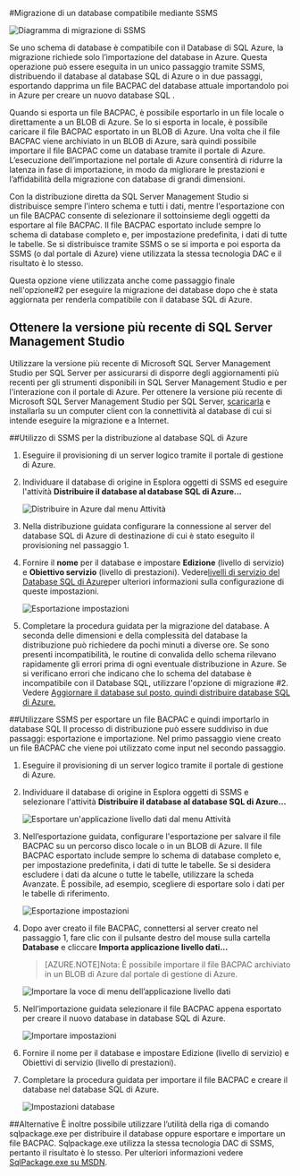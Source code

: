<properties
   pageTitle="Migrazione a database SQL tramite SSMS"
	description="Database SQL di Microsoft Azure, eseguire la migrazione di database sql, eseguire la migrazione tramite ssms"
	services="sql-database"
	documentationCenter=""
	authors="carlrabeler"
	manager="jeffreyg"
	editor=""/>

<tags
   ms.service="sql-database"
	ms.devlang="NA"
	ms.topic="article"
	ms.tgt_pltfrm="NA"
	ms.workload="data-management"
	ms.date="08/24/2015"
	ms.author="carlrab"/>

#Migrazione di un database compatibile mediante SSMS

![Diagramma di migrazione di SSMS](./media/sql-database-migrate-ssms/01SSMSDiagram.png)

Se uno schema di database è compatibile con il Database di SQL Azure, la migrazione richiede solo l’importazione del database in Azure. Questa operazione può essere eseguita in un unico passaggio tramite SSMS, distribuendo il database al database SQL di Azure o in due passaggi, esportando dapprima un file BACPAC del database attuale importandolo poi in Azure per creare un nuovo database SQL .

Quando si esporta un file BACPAC, è possibile esportarlo in un file locale o direttamente a un BLOB di Azure. Se lo si esporta in locale, è possibile caricare il file BACPAC esportato in un BLOB di Azure. Una volta che il file BACPAC viene archiviato in un BLOB di Azure, sarà quindi possibile importare il file BACPAC come un database tramite il portale di Azure. L’esecuzione dell’importazione nel portale di Azure consentirà di ridurre la latenza in fase di importazione, in modo da migliorare le prestazioni e l’affidabilità della migrazione con database di grandi dimensioni.

Con la distribuzione diretta da SQL Server Management Studio si distribuisce sempre l'intero schema e tutti i dati, mentre l'esportazione con un file BACPAC consente di selezionare il sottoinsieme degli oggetti da esportare al file BACPAC. Il file BACPAC esportato include sempre lo schema di database completo e, per impostazione predefinita, i dati di tutte le tabelle. Se si distribuisce tramite SSMS o se si importa e poi esporta da SSMS (o dal portale di Azure) viene utilizzata la stessa tecnologia DAC e il risultato è lo stesso.

Questa opzione viene utilizzata anche come passaggio finale nell'opzione#2 per eseguire la migrazione dei database dopo che è stata aggiornata per renderla compatibile con il database SQL di Azure.

## Ottenere la versione più recente di SQL Server Management Studio

Utilizzare la versione più recente di Microsoft SQL Server Management Studio per SQL Server per assicurarsi di disporre degli aggiornamenti più recenti per gli strumenti disponibili in SQL Server Management Studio e per l'interazione con il portale di Azure. Per ottenere la versione più recente di Microsoft SQL Server Management Studio per SQL Server, [scaricarla](https://msdn.microsoft.com/library/mt238290.aspx) e installarla su un computer client con la connettività al database di cui si intende eseguire la migrazione e a Internet.

##Utilizzo di SSMS per la distribuzione al database SQL di Azure
1.	Eseguire il provisioning di un server logico tramite il portale di gestione di Azure.
2.	Individuare il database di origine in Esplora oggetti di SSMS ed eseguire l'attività **Distribuire il database al database SQL di Azure...**

	![Distribuire in Azure dal menu Attività](./media/sql-database-migrate-ssms/02MigrateusingSSMS.png)

3.	Nella distribuzione guidata configurare la connessione al server del database SQL di Azure di destinazione di cui è stato eseguito il provisioning nel passaggio 1.
4.	Fornire il **nome** per il database e impostare **Edizione** (livello di servizio) e **Obiettivo servizio** (livello di prestazioni). Vedere[livelli di servizio del Database SQL di Azure](sql-database-service-tiers.md)per ulteriori informazioni sulla configurazione di queste impostazioni.

	![Esportazione impostazioni](./media/sql-database-migrate-ssms/03MigrateusingSSMS.png)

5.	Completare la procedura guidata per la migrazione del database. A seconda delle dimensioni e della complessità del database la distribuzione può richiedere da pochi minuti a diverse ore. Se sono presenti incompatibilità, le routine di convalida dello schema rilevano rapidamente gli errori prima di ogni eventuale distribuzione in Azure. Se si verificano errori che indicano che lo schema del database è incompatibile con il Database SQL, utilizzare l'opzione di migrazione #2. Vedere [Aggiornare il database sul posto, quindi distribuire database SQL di Azure.](sql-database-migrate-visualstudio-ssdt.md)

##Utilizzare SSMS per esportare un file BACPAC e quindi importarlo in database SQL
Il processo di distribuzione può essere suddiviso in due passaggi: esportazione e importazione. Nel primo passaggio viene creato un file BACPAC che viene poi utilizzato come input nel secondo passaggio.

1.	Eseguire il provisioning di un server logico tramite il portale di gestione di Azure.
2.	Individuare il database di origine in Esplora oggetti di SSMS e selezionare l'attività **Distribuire il database al database SQL di Azure...**

	![Esportare un'applicazione livello dati dal menu Attività](./media/sql-database-migrate-ssms/04MigrateusingSSMS.png)

3. Nell’esportazione guidata, configurare l'esportazione per salvare il file BACPAC su un percorso disco locale o in un BLOB di Azure. Il file BACPAC esportato include sempre lo schema di database completo e, per impostazione predefinita, i dati di tutte le tabelle. Se si desidera escludere i dati da alcune o tutte le tabelle, utilizzare la scheda Avanzate. È possibile, ad esempio, scegliere di esportare solo i dati per le tabelle di riferimento.

	![Esportazione impostazioni](./media/sql-database-migrate-ssms/05MigrateusingSSMS.png)

4.	Dopo aver creato il file BACPAC, connettersi al server creato nel passaggio 1, fare clic con il pulsante destro del mouse sulla cartella **Database** e cliccare **Importa applicazione livello dati...**
	
	>[AZURE.NOTE]Nota: È possibile importare il file BACPAC archiviato in un BLOB di Azure dal portale di gestione di Azure.

	![Importare la voce di menu dell’applicazione livello dati](./media/sql-database-migrate-ssms/06MigrateusingSSMS.png)

5.	Nell’importazione guidata selezionare il file BACPAC appena esportato per creare il nuovo database in database SQL di Azure.

	![Importare impostazioni](./media/sql-database-migrate-ssms/07MigrateusingSSMS.png)

6.	Fornire il nome per il database e impostare Edizione (livello di servizio) e Obiettivi di servizio (livello di prestazioni).

7.	Completare la procedura guidata per importare il file BACPAC e creare il database nel database SQL di Azure.

	![Impostazioni database](./media/sql-database-migrate-ssms/08MigrateusingSSMS.png)

##Alternative
È inoltre possibile utilizzare l’utilità della riga di comando sqlpackage.exe per distribuire il database oppure esportare e importare un file BACPAC. Sqlpackage.exe utilizza la stessa tecnologia DAC di SSMS, pertanto il risultato è lo stesso. Per ulteriori informazioni vedere [SqlPackage.exe su MSDN](https://msdn.microsoft.com/library/hh550080.aspx).

<!---HONumber=August15_HO9-->